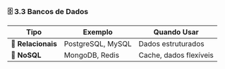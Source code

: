 ### 🗄️ **3.3 Bancos de Dados**

| Tipo | Exemplo | Quando Usar |
|------|---------|-------------|
| **🔗 Relacionais** | PostgreSQL, MySQL | Dados estruturados |
| **📄 NoSQL** | MongoDB, Redis | Cache, dados flexíveis |